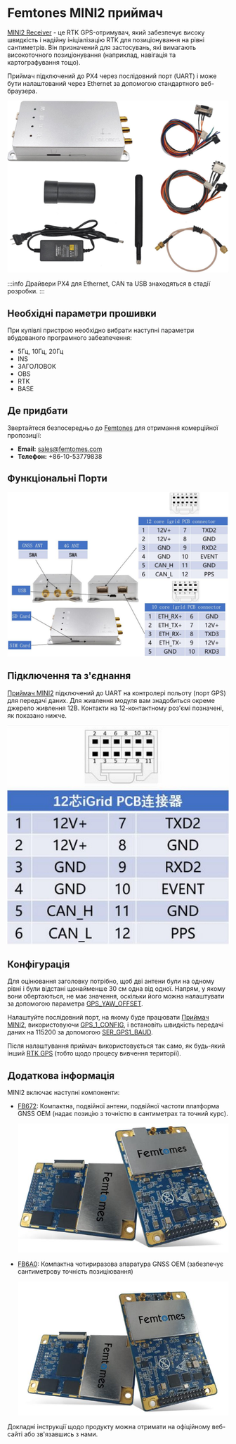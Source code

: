# Femtones MINI2 приймач

[MINI2 Receiver](http://www.femtomes.com/#/MiniII?type=0) - це RTK GPS-отримувач, який забезпечує високу швидкість і надійну ініціалізацію RTK для позиціонування на рівні сантиметрів. Він призначений для застосувань, які вимагають високоточного позиціонування (наприклад, навігація та картографування тощо).

Приймач підключений до PX4 через послідовний порт (UART) і може бути налаштований через Ethernet за допомогою стандартного веб-браузера.

![Приймач MINI II](../../assets/hardware/gps/rtk_fem_miniII_receiver.jpg)

:::info
Драйвери PX4 для Ethernet, CAN та USB знаходяться в стадії розробки.
:::

## Необхідні параметри прошивки

При купівлі пристрою необхідно вибрати наступні параметри вбудованого програмного забезпечення:

- 5Гц, 10Гц, 20Гц
- INS
- ЗАГОЛОВОК
- OBS
- RTK
- BASE

## Де придбати

Звертайтеся безпосередньо до [Femtones](http://www.femtomes.com/) для отримання комерційної пропозиції:

- **Email:** [sales@femtomes.com](mailto:sales@femtomes.com)
- **Телефон:** +86-10-53779838

## Функціональні Порти

![MINI II 1](../../assets/hardware/gps/rtk_fem_miniII_1.jpg)

## Підключення та з'єднання

[Приймач MINI2](http://www.femtomes.com) підключений до UART на контролері польоту (порт GPS) для передачі даних. Для живлення модуля вам знадобиться окреме джерело живлення 12В. Контакти на 12-контактному роз'ємі позначені, як показано нижче.

![MINI_II_2](../../assets/hardware/gps/rtk_fem_miniII_2.jpg)

## Конфігурація

Для оцінювання заголовку потрібно, щоб дві антени були на одному рівні і були відстані щонайменше 30 см одна від одної. Напрям, у якому вони обертаються, не має значення, оскільки його можна налаштувати за допомогою параметра [GPS_YAW_OFFSET](../advanced_config/parameter_reference.md#GPS_YAW_OFFSET).

Налаштуйте послідовний порт, на якому буде працювати [Приймач MINI2](http://www.femtomes.com/#/MiniII?type=0), використовуючи [GPS_1_CONFIG](../advanced_config/parameter_reference.md#GPS_1_CONFIG), і встановіть швидкість передачі даних на 115200 за допомогою [SER_GPS1_BAUD](../advanced_config/parameter_reference.md#SER_GPS1_BAUD).

Після налаштування приймач використовується так само, як будь-який інший [RTK GPS](../gps_compass/rtk_gps.md) (тобто щодо процесу вивчення території).

## Додаткова інформація

MINI2 включає наступні компоненти:

- [FB672](http://www.femtomes.com/#/FB672): Компактна, подвійної антени, подвійної частоти платформа GNSS OEM (надає позицію з точністю в сантиметрах та точний курс).

  ![FB672](../../assets/hardware/gps/rtk_fem_fb_1.jpg)

- [FB6A0](http://www.femtomes.com/#/FB6A0): Компактна чотириразова апаратура GNSS OEM (забезпечує сантиметрову точність позиціювання)

  ![FB6A0](../../assets/hardware/gps/rtk_fem_fb_2.jpg)

Докладні інструкції щодо продукту можна отримати на офіційному веб-сайті або зв'язавшись з нами.
